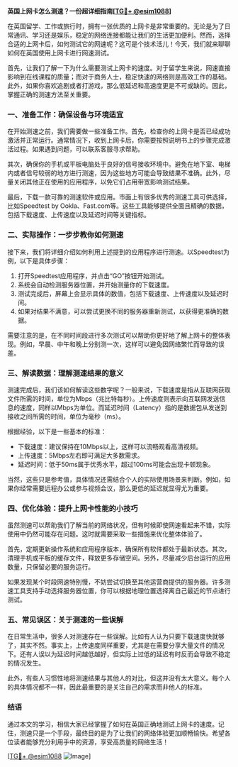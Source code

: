 **英国上网卡怎么测速？一份超详细指南[[TG💪+ @esim1088](https://t.me/s/esim1088)]**

在英国留学、工作或旅行时，拥有一张优质的上网卡是非常重要的。无论是为了日常通讯、学习还是娱乐，稳定的网络连接都能让我们的生活更加便利。然而，选择合适的上网卡后，如何测试它的网速呢？这可是个技术活儿！今天，我们就来聊聊如何在英国使用上网卡进行网速测试。

首先，让我们了解一下为什么需要测试上网卡的速度。对于留学生来说，网速直接影响到在线课程的质量；而对于商务人士，稳定快速的网络则是高效工作的基础。此外，如果你喜欢追剧或者打游戏，那么低延迟和高速度更是不可或缺的。因此，掌握正确的测速方法至关重要。

### **一、准备工作：确保设备与环境适宜**

在开始测速之前，我们需要做一些准备工作。首先，检查你的上网卡是否已经成功激活并正常运行。通常情况下，收到上网卡后，你需要按照说明书上的步骤完成激活过程。如果遇到问题，可以联系客服寻求帮助。

其次，确保你的手机或平板电脑处于良好的信号接收环境中。避免在地下室、电梯内或者信号较弱的地方进行测速，因为这些地方可能会导致结果不准确。此外，尽量关闭其他正在使用的应用程序，以免它们占用带宽影响测试结果。

最后，下载一款可靠的测速软件或应用。市面上有很多优秀的测速工具可供选择，比如Speedtest by Ookla、Fast.com等。这些工具能够提供全面且精确的数据，包括下载速度、上传速度以及延迟时间等关键指标。

### **二、实际操作：一步步教你如何测速**

接下来，我们将详细介绍如何利用上述提到的应用程序进行测速。以Speedtest为例，以下是具体步骤：

1. 打开Speedtest应用程序，并点击“GO”按钮开始测试。
2. 系统会自动检测服务器位置，并开始测量你的下载速度。
3. 测试完成后，屏幕上会显示具体的数值，包括下载速度、上传速度以及延迟时间。
4. 如果对结果不满意，可以尝试更换不同的服务器重新测试，以获得更准确的数据。

需要注意的是，在不同时间段进行多次测试可以帮助你更好地了解上网卡的整体表现。例如，早晨、中午和晚上分别测一次，这样可以避免因网络繁忙而导致的误差。

### **三、解读数据：理解测速结果的意义**

测速完成后，我们该如何解读这些数字呢？一般来说，下载速度是指从互联网获取文件所需的时间，单位为Mbps（兆比特每秒）。上传速度则表示向互联网发送信息的速度，同样以Mbps为单位。而延迟时间（Latency）指的是数据包从发送到接收之间所需的时间，单位为毫秒（ms）。

根据经验，以下是一些基本的标准：
- 下载速度：建议保持在10Mbps以上，这样可以流畅观看高清视频。
- 上传速度：5Mbps左右即可满足大多数需求。
- 延迟时间：低于50ms属于优秀水平，超过100ms可能会出现卡顿现象。

当然，这些只是参考值，具体情况还需结合个人的实际使用场景来判断。例如，如果你经常需要远程办公或参与视频会议，那么更低的延迟就显得尤为重要。

### **四、优化体验：提升上网卡性能的小技巧**

虽然测速可以帮助我们了解当前的网络状况，但有时候即使网速看起来不错，实际使用中仍然可能存在问题。这时就需要采取一些措施来优化整体体验了。

首先，定期更新操作系统和应用程序版本，确保所有软件都处于最新状态。其次，清理手机或平板的缓存文件，释放更多存储空间。另外，尽量减少后台运行的应用数量，只保留必要的服务运行。

如果发现某个时段网速特别慢，不妨尝试切换至其他运营商提供的服务器。许多测速工具支持手动选择服务器位置，你可以根据地理位置选择离自己最近的节点进行测试。

### **五、常见误区：关于测速的一些误解**

在日常生活中，很多人对测速存在一些误解。比如有人认为只要下载速度快就够了，其实不然。事实上，上传速度同样重要，尤其是在需要分享大量文件的情况下。还有人误以为延迟时间越低越好，但实际上过低的延迟有时反而会导致不稳定的情况发生。

此外，有些人习惯性地将测速结果与其他人的对比，但这并没有太大意义。每个人的具体情况都不一样，因此最重要的是关注自己的需求而非他人的标准。

### **结语**

通过本文的学习，相信大家已经掌握了如何在英国正确地测试上网卡的速度。记住，测速只是一个手段，最终目的是为了让我们的网络体验更加顺畅愉快。希望各位读者能够充分利用手中的资源，享受高质量的网络生活！

[[TG💪+ @esim1088](https://t.me/s/esim1088) ![Image](https://i.postimg.cc/4NQfJmqS/Snipaste-2025-05-13-00-14-12.png)]